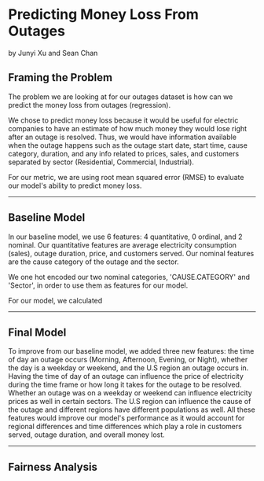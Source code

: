 # Predicting Money Loss From Outages
by Junyi Xu and Sean Chan

## Framing the Problem
The problem we are looking at for our outages dataset is how can we predict the money loss from outages (regression).

We chose to predict money loss because it would be useful for electric companies to have an estimate of how much money 
they would lose right after an outage is resolved. Thus, we would have information available when the outage happens 
such as the outage start date, start time, cause category, duration, and any info related to prices, sales, and 
customers separated by sector (Residential, Commercial, Industrial). 

For our metric, we are using root mean squared 
error (RMSE) to evaluate our model's ability to predict money loss.

---

## Baseline Model
In our baseline model, we use 6 features: 4 quantitative, 0 ordinal, and 2 nominal. Our quantitative features are 
average electricity consumption (sales), outage duration, price, and customers served. Our nominal features are the 
cause category of the outage and the sector.

We one hot encoded our two nominal categories, 'CAUSE.CATEGORY' and 'Sector', in order to use them as features for our
model.

For our model, we calculated

---
## Final Model
To improve from our baseline model, we added three new features: the time of day an outage occurs 
(Morning, Afternoon, Evening, or Night), whether the day is a weekday or weekend, and the U.S region an outage occurs in.
Having the time of day of an outage can influence the price of electricity during the time frame or how long it takes
for the outage to be resolved. Whether an outage was on a weekday or weekend can influence electricity prices as well 
in certain sectors. The U.S region can influence the cause of the outage and different regions have different 
populations as well. All these features would improve our model's performance as it would account for regional
differences and time differences which play a role in customers served, outage duration, and overall money lost.

---

## Fairness Analysis



